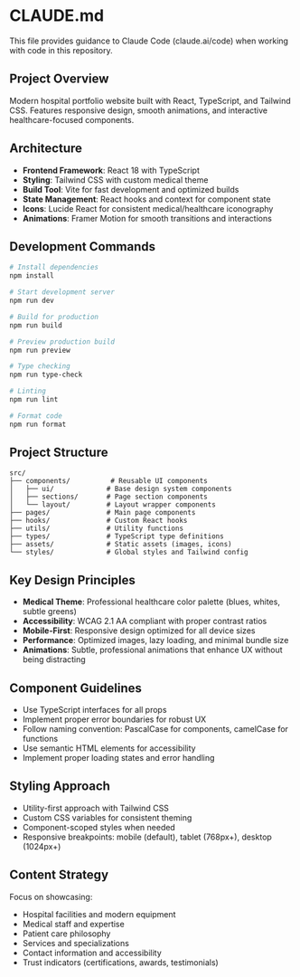 # CLAUDE.md

This file provides guidance to Claude Code (claude.ai/code) when working with code in this repository.

## Project Overview
Modern hospital portfolio website built with React, TypeScript, and Tailwind CSS. Features responsive design, smooth animations, and interactive healthcare-focused components.

## Architecture
- **Frontend Framework**: React 18 with TypeScript
- **Styling**: Tailwind CSS with custom medical theme
- **Build Tool**: Vite for fast development and optimized builds
- **State Management**: React hooks and context for component state
- **Icons**: Lucide React for consistent medical/healthcare iconography
- **Animations**: Framer Motion for smooth transitions and interactions

## Development Commands
```bash
# Install dependencies
npm install

# Start development server
npm run dev

# Build for production
npm run build

# Preview production build
npm run preview

# Type checking
npm run type-check

# Linting
npm run lint

# Format code
npm run format
```

## Project Structure
```
src/
├── components/          # Reusable UI components
│   ├── ui/             # Base design system components
│   ├── sections/       # Page section components
│   └── layout/         # Layout wrapper components
├── pages/              # Main page components
├── hooks/              # Custom React hooks
├── utils/              # Utility functions
├── types/              # TypeScript type definitions
├── assets/             # Static assets (images, icons)
└── styles/             # Global styles and Tailwind config
```

## Key Design Principles
- **Medical Theme**: Professional healthcare color palette (blues, whites, subtle greens)
- **Accessibility**: WCAG 2.1 AA compliant with proper contrast ratios
- **Mobile-First**: Responsive design optimized for all device sizes
- **Performance**: Optimized images, lazy loading, and minimal bundle size
- **Animations**: Subtle, professional animations that enhance UX without being distracting

## Component Guidelines
- Use TypeScript interfaces for all props
- Implement proper error boundaries for robust UX
- Follow naming convention: PascalCase for components, camelCase for functions
- Use semantic HTML elements for accessibility
- Implement proper loading states and error handling

## Styling Approach
- Utility-first approach with Tailwind CSS
- Custom CSS variables for consistent theming
- Component-scoped styles when needed
- Responsive breakpoints: mobile (default), tablet (768px+), desktop (1024px+)

## Content Strategy
Focus on showcasing:
- Hospital facilities and modern equipment
- Medical staff and expertise
- Patient care philosophy
- Services and specializations
- Contact information and accessibility
- Trust indicators (certifications, awards, testimonials)